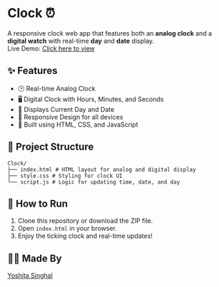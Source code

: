 # Clock ⏰

A responsive clock web app that features both an **analog clock** and a **digital watch** with real-time **day** and **date** display.  
Live Demo: [Click here to view](https://yoshita09.github.io/Clock/)

## ✨ Features

- 🕒 Real-time Analog Clock
- 🖥️ Digital Clock with Hours, Minutes, and Seconds
- 📅 Displays Current Day and Date
- 📱 Responsive Design for all devices
- 🔧 Built using HTML, CSS, and JavaScript 

## 📁 Project Structure
```
Clock/
├── index.html # HTML layout for analog and digital display
├── style.css # Styling for clock UI
└── script.js # Logic for updating time, date, and day
```

## 🚀 How to Run

1. Clone this repository or download the ZIP file.
2. Open `index.html` in your browser.
3. Enjoy the ticking clock and real-time updates!

## 🙋‍♀️ Made By

[Yoshita Singhal](https://www.linkedin.com/in/yoshita-singhal-262212329/)

